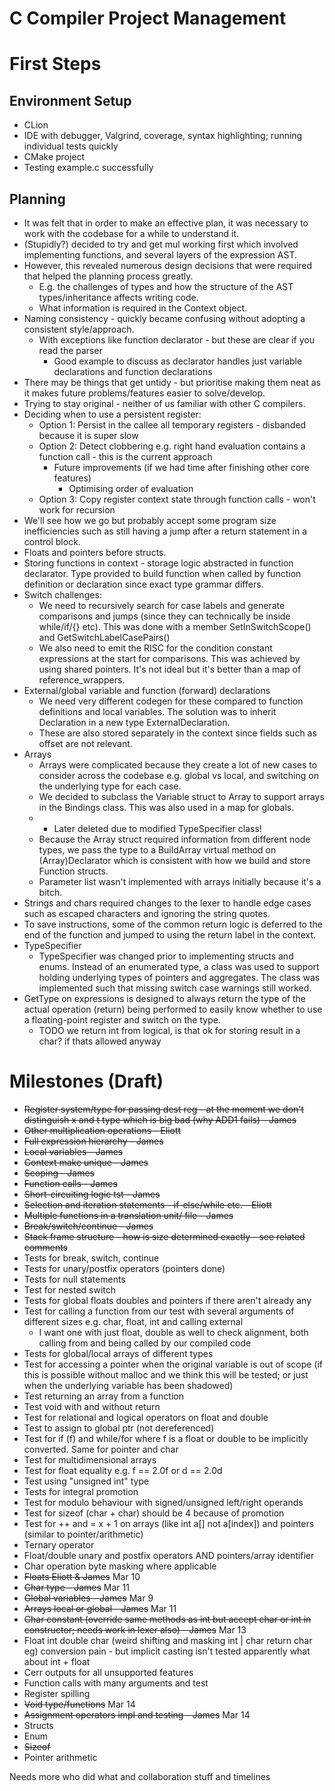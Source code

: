 # C Compiler Project Management

[//]: # (TODO rearrange this garbage and rename my headers)

# First Steps

## Environment Setup
- CLion
- IDE with debugger, Valgrind, coverage, syntax highlighting; running individual tests quickly
- CMake project
- Testing example.c successfully

## Planning

[//]: # (TODO Separate out the design notes/choices at some point)
- It was felt that in order to make an effective plan, it was necessary to work with the codebase for a while to understand it.
- (Stupidly?) decided to try and get mul working first which involved implementing functions, and several layers of the expression AST.
- However, this revealed numerous design decisions that were required that helped the planning process greatly.
  - E.g. the challenges of types and how the structure of the AST types/inheritance affects writing code.
  - What information is required in the Context object.
- Naming consistency - quickly became confusing without adopting a consistent style/approach.
  - With exceptions like function declarator - but these are clear if you read the parser
    - Good example to discuss as declarator handles just variable declarations and function declarations
- There may be things that get untidy - but prioritise making them neat as it makes future problems/features easier to solve/develop.
- Trying to stay original - neither of us familiar with other C compilers.
- Deciding when to use a persistent register:
  - Option 1: Persist in the callee all temporary registers - disbanded because it is super slow
  - Option 2: Detect clobbering e.g. right hand evaluation contains a function call - this is the current approach
    - Future improvements (if we had time after finishing other core features)
      - Optimising order of evaluation
  - Option 3: Copy register context state through function calls - won't work for recursion
- We'll see how we go but probably accept some program size inefficiencies such as still having a jump after a return statement in a control block.
- Floats and pointers before structs.
- Storing functions in context - storage logic abstracted in function declarator. Type provided to build function when called by function definition or declaration since exact type grammar differs.
- Switch challenges:
  - We need to recursively search for case labels and generate comparisons and jumps (since they can technically be inside while/if/{} etc). This was done with a member SetInSwitchScope() and GetSwitchLabelCasePairs()
  - We also need to emit the RISC for the condition constant expressions at the start for comparisons. This was achieved by using shared pointers. It's not ideal but it's better than a map of reference_wrappers.
- External/global variable and function (forward) declarations
  - We need very different codegen for these compared to function definitions and local variables. The solution was to inherit Declaration in a new type ExternalDeclaration.
  - These are also stored separately in the context since fields such as offset are not relevant.
- Arrays
  - Arrays were complicated because they create a lot of new cases to consider across the codebase e.g. global vs local, and switching on the underlying type for each case.
  - We decided to subclass the Variable struct to Array to support arrays in the Bindings class. This was also used in a map for globals.
  - * Later deleted due to modified TypeSpecifier class!
  - Because the Array struct required information from different node types, we pass the type to a BuildArray virtual method on (Array)Declarator which is consistent with how we build and store Function structs. 
  - Parameter list wasn't implemented with arrays initially because it's a bitch.
- Strings and chars required changes to the lexer to handle edge cases such as escaped characters and ignoring the string quotes.
- To save instructions, some of the common return logic is deferred to the end of the function and jumped to using the return label in the context.
- TypeSpecifier
  - TypeSpecifier was changed prior to implementing structs and enums. Instead of an enumerated type, a class was used to support holding underlying types of pointers and aggregates. The class was implemented such that missing switch case warnings still worked.
- GetType on expressions is designed to always return the type of the actual operation (return) being performed to easily know whether to use a floating-point register and switch on the type.
  - TODO we return int from logical, is that ok for storing result in a char? if thats allowed anyway


# Milestones (Draft)

* ~~Register system/type for passing dest reg - at the moment we don't distinguish x and t type which is big bad (why ADD1 fails) - James~~
* ~~Other multiplication operations - Eliott~~
* ~~Full expression hierarchy - James~~
* ~~Local variables - James~~
* ~~Context make unique - James~~
* ~~Scoping - James~~
* ~~Function calls - James~~
* ~~Short-circuiting logic tst - James~~
* ~~Selection and iteration statements - if-else/while etc. - Eliott~~
* ~~Multiple functions in a translation unit/ file - James~~
* ~~Break/switch/continue - James~~
* ~~Stack frame structure - how is size determined exactly - see related comments~~
* Tests for break, switch, continue
* Tests for unary/postfix operators (pointers done)
* Tests for null statements
* Test for nested switch
* Tests for global floats doubles and pointers if there aren't already any
* Test for calling a function from our test with several arguments of different sizes e.g. char, float, int and calling external
  * I want one with just float, double as well to check alignment, both calling from and being called by our compiled code
* Tests for global/local arrays of different types
* Test for accessing a pointer when the original variable is out of scope (if this is possible without malloc and we think this will be tested; or just when the underlying variable has been shadowed)
* Test returning an array from a function
* Test void with and without return
* Test for relational and logical operators on float and double
* Test to assign to global ptr (not dereferenced)
* Test for if (f) and while/for where f is a float or double to be implicitly converted. Same for pointer and char
* Test for multidimensional arrays
* Test for float equality e.g. f == 2.0f or d == 2.0d
* Test using "unsigned int" type
* Tests for integral promotion
* Test for modulo behaviour with signed/unsigned left/right operands
* Test for sizeof (char + char) should be 4 because of promotion
* Test for ++ and = x + 1 on arrays (like int a[] not a[index]) and pointers (similar to pointer/arithmetic)
* Ternary operator
* Float/double unary and postfix operators AND pointers/array identifier
* Char operation byte masking where applicable
* ~~Floats Eliott & James~~ Mar 10
* ~~Char type - James~~ Mar 11
* ~~Global variables - James~~ Mar 9
* ~~Arrays local or global - James~~ Mar 11
* ~~Char constant (override same methods as int but accept char or int in constructor; needs work in lexer also) - James~~ Mar 13
* Float int double char (weird shifting and masking int | char return char eg) conversion pain - but implicit casting isn't tested apparently what about int + float
* Cerr outputs for all unsupported features
* Function calls with many arguments and test
* Register spilling
* ~~Void type/functions~~ Mar 14
* ~~Assignment operators impl and testing - James~~ Mar 14
* Structs
* Enum
* ~~Sizeof~~
* Pointer arithmetic 


Needs more who did what and collaboration stuff and timelines
